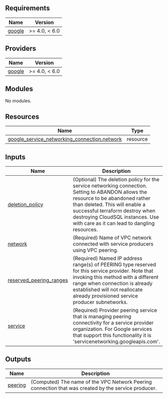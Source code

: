 <!-- BEGIN_TF_DOCS -->
## Requirements

| Name | Version |
|------|---------|
| <a name="requirement_google"></a> [google](#requirement\_google) | >= 4.0, < 6.0 |

## Providers

| Name | Version |
|------|---------|
| <a name="provider_google"></a> [google](#provider\_google) | >= 4.0, < 6.0 |

## Modules

No modules.

## Resources

| Name | Type |
|------|------|
| [google_service_networking_connection.network](https://registry.terraform.io/providers/hashicorp/google/latest/docs/resources/service_networking_connection) | resource |

## Inputs

| Name | Description | Type | Default | Required |
|------|-------------|------|---------|:--------:|
| <a name="input_deletion_policy"></a> [deletion\_policy](#input\_deletion\_policy) | (Optional) The deletion policy for the service networking connection. Setting to ABANDON allows the resource to be abandoned rather than deleted. This will enable a successful terraform destroy when destroying CloudSQL instances. Use with care as it can lead to dangling resources. | `string` | `""` | no |
| <a name="input_network"></a> [network](#input\_network) | (Required) Name of VPC network connected with service producers using VPC peering. | `string` | n/a | yes |
| <a name="input_reserved_peering_ranges"></a> [reserved\_peering\_ranges](#input\_reserved\_peering\_ranges) | (Required) Named IP address range(s) of PEERING type reserved for this service provider. Note that invoking this method with a different range when connection is already established will not reallocate already provisioned service producer subnetworks. | `list(string)` | n/a | yes |
| <a name="input_service"></a> [service](#input\_service) | (Required) Provider peering service that is managing peering connectivity for a service provider organization. For Google services that support this functionality it is 'servicenetworking.googleapis.com'. | `string` | `"servicenetworking.googleapis.com"` | no |

## Outputs

| Name | Description |
|------|-------------|
| <a name="output_peering"></a> [peering](#output\_peering) | (Computed) The name of the VPC Network Peering connection that was created by the service producer. |
<!-- END_TF_DOCS -->
